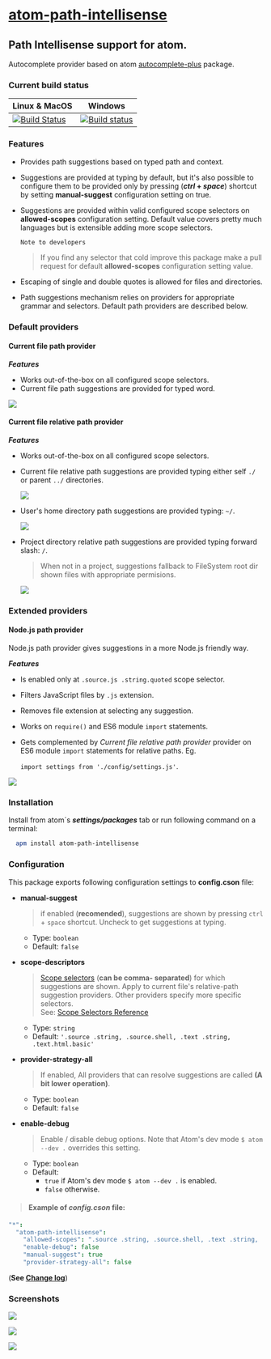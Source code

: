 # [atom-path-intellisense](https://atom.io/packages/atom-path-intellisense)
## Path Intellisense support for atom.  
Autocomplete provider based on atom [autocomplete-plus](https://atom.io/packages/autocomplete-plus) package.  

### Current build status
| Linux & MacOS | Windows  |
|---------------|----------|
| [![Build Status](https://travis-ci.org/apercova/atom-path-intellisense.svg?branch=atom-ci)](https://travis-ci.org/apercova/atom-path-intellisense)        | [![Build status](https://ci.appveyor.com/api/projects/status/i39dfbmxa9usjqa1/branch/atom-ci?svg=true)](https://ci.appveyor.com/project/apercova/atom-path-intellisense/branch/atom-ci) |

### Features
- Provides path suggestions based on typed path and context.
- Suggestions are provided at typing by default, but it's also possible to configure them to be provided only by pressing (**_ctrl_ + _space_**) shortcut by setting  **manual-suggest** configuration setting on true.
- Suggestions are provided within valid configured scope selectors on **allowed-scopes** configuration setting. Default value covers pretty much languages but is extensible adding more scope selectors.  

  ``Note to developers``
  > If you find any selector that cold improve this package make a pull request for default **allowed-scopes** configuration setting value.  
  
- Escaping of single and double quotes is allowed for files and directories.
- Path suggestions mechanism relies on providers for appropriate grammar and selectors.
  Default path providers are described below.

### Default providers
#### Current file path provider

**_Features_**
- Works out-of-the-box on all configured scope selectors.
- Current file path suggestions are provided for typed word.  

![](https://raw.githubusercontent.com/apercova/imageio/master/atom-path-intellisense/providers/filepath_provider.gif)  

#### Current file relative path provider

**_Features_**
- Works out-of-the-box on all configured scope selectors.
- Current file relative path suggestions are provided typing either self `./` or parent `../` directories.  

  ![](https://raw.githubusercontent.com/apercova/imageio/master/atom-path-intellisense/providers/filepath_rel_provider.gif)  
  
- User's home directory path suggestions are provided typing: `~/`.  

  ![](https://raw.githubusercontent.com/apercova/imageio/master/atom-path-intellisense/providers/filepath_rel_provider_home.gif)  
  
- Project directory relative path suggestions are provided typing forward slash: `/`.  
  > When not in a project, suggestions fallback to FileSystem root dir shown files with appropriate permisions.  
  
  ![](https://raw.githubusercontent.com/apercova/imageio/master/atom-path-intellisense/providers/filepath_rel_provider_project.gif)  

### Extended providers
#### Node.js path provider
Node.js path provider gives suggestions in a more Node.js friendly way.  

**_Features_**  
- Is enabled only at `.source.js .string.quoted` scope selector.  
- Filters JavaScript files by `.js` extension.  
- Removes file extension at selecting any suggestion.  
- Works on  `require()` and ES6 module `import` statements.  
- Gets complemented by _Current file relative path provider_  provider on ES6 module `import` statements for relative paths. Eg.  

  `import settings from './config/settings.js'`. 

![](https://raw.githubusercontent.com/apercova/imageio/master/atom-path-intellisense/providers/nodejs_provider.gif)


### Installation
Install from atom´s **_settings/packages_** tab or run following command on a terminal:
```bash
  apm install atom-path-intellisense
```

### Configuration
This package exports following configuration settings to **config.cson** file:  
- **manual-suggest**  
  > if enabled (**recomended**), suggestions are shown by pressing `ctrl` + `space` shortcut. Uncheck to get suggestions at typing.   
  - Type:    `boolean`
  - Default: `false`

- **scope-descriptors**  
  > [Scope selectors](https://flight-manual.atom.io/behind-atom/sections/scoped-settings-scopes-and-scope-descriptors/) (__can be comma-  separated__) for which suggestions are shown. Apply to current file's relative-path suggestion providers. Other providers specify more specific selectors.  
See: [Scope Selectors Reference](https://flight-manual.atom.io/behind-atom/sections/scoped-settings-scopes-and-scope-descriptors/#scope-selectors)  
  - Type:    `string`
  - Default: `'.source .string, .source.shell, .text .string, .text.html.basic'`

- **provider-strategy-all**
  > If enabled, All providers that can resolve suggestions are called __(A bit lower operation)__.
  - Type:    `boolean`
  - Default: `false`

- **enable-debug**
  > Enable / disable debug options. Note that Atom's dev mode `$ atom --dev .` overrides this setting.
  - Type: `boolean`
  - Default: 
    - `true` if Atom's dev mode `$ atom --dev .` is enabled.
    - `false` otherwise. 


> #### Example of _config.cson_ file:  
```cson
"*":
  "atom-path-intellisense":
    "allowed-scopes": ".source .string, .source.shell, .text .string, .text.html.basic"
    "enable-debug": false
    "manual-suggest": true
    "provider-strategy-all": false
```

(__See [Change log](CHANGELOG.md)__)

### Screenshots
![](https://github.com/apercova/imageio/blob/master/atom-path-intellisense/pi-01.png?raw=true)  

![](https://github.com/apercova/imageio/blob/master/atom-path-intellisense/pi-02.png?raw=true)

![](https://github.com/apercova/imageio/blob/master/atom-path-intellisense/pi-03.png?raw=true)
